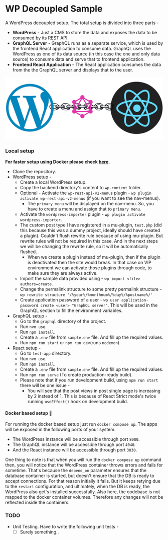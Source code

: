 # WP Decoupled Sample

A WordPress decoupled setup. The total setup is divided into three parts -
- **WordPress** - Just a CMS to store the data and exposes the data to be consumed by its REST API.
- **GraphQL Server** - GraphQL runs as a separate service, which is used by the frontend React application to consume data. GraphQL uses the WordPress as one of its data source (in this case the one and only data source) to consume data and serve that to frontend application.
- **Frontend React Application** - The React application consumes the data from the the GraphQL server and displays that to the user.

![Decoupled WordPress Banner](./extra/Logo.png)

### Local setup

**For faster setup using Docker please check [here](#docker-based-setup-).**

- Clone the repository.
- WordPress setup -
	- Create a local WordPress setup.
	- Copy the backend directory's content to `wp-content` folder.
	- Optional - Activate the `wp-rest-api-v2-menus` plugin - `wp plugin activate wp-rest-api-v2-menus`  (if you want to see the nav-menus).
	  - The `primary menu` will be displayed on the nav-menu. So, you have to create a menu and assign that to `primary menu`.
	- Activate the `wordpress-importer` plugin - `wp plugin activate wordpress-importer`.
	- The custom post type I have registered in a mu-plugin, `test.php` (did this because this was a dummy project, ideally should have created a plugin). Couldn't flush rewrite rule because of using mu-plugin. But rewrite rules will not be required in this case. And in the next steps we will be changing the rewrite rule, so it will be automatically flushed.
	  - When we create a plugin instead of mu-plugin, then if the plugin is deactivated then the site would break. In that case on VIP environment we can activate those plugins through code, to make sure they are always active.
	- Import the sample data provided using - `wp import <file> --authors=create`.
	- Change the permalink structure to some pretty permalink structure - `wp rewrite structure '/%year%/%monthnum%/%day%/%postname%/'`
	- Create application password of a user - `wp user application-password create <user> "GraphQL server"`. This will be used in the GraphQL section to fill the environment variables.
- GraphQL setup -
	- Go to the `graphql` directory of the project.
	- Run `nvm use`.
	- Run `npm install`.
	- Create a `.env` file from `sample.env` file. And fill up the required values.
	- Run `npm run start` or `npm run dev`(runs `nodemon`).
- React setup -
	- Go to `test-app` directory.
	- Run `nvm use`.
	- Run `npm install`.
	- Create a `.env` file from `sample.env` file. And fill up the required values.
	- Run `npm run serve` (To create production-ready build).
	- Please note that if you run development build, using `npm run start` there will be one issue -
	  - You will see that the post views in post single page is increasing by 2 instead of 1. This is because of React Strict mode's twice running `useEffect()` hook on development build.

#### Docker based setup 🐳

For running the docker based setup just run `docker compose up`. The apps will be exposed in the following ports of your system.
- The WordPress instance will be accessible through port `8080`.
- The GraphQL instance will be accessible through port `4040`.
- And the React instance will be accessible through port `3030`.

One thing to note is that when you will run the `docker compose up` command then, you will notice that the WordPress container throws errors and fails for sometime. That's because the `depend_on` parameter ensures that the database container is started, but doesn't ensure that the DB is ready to accept connections. For that reason initially it fails. But it keeps retying due to the `restart` configuration, and ultimately, when the DB is ready, the WordPress also get's installed successfully.
Also here, the codebase is not mapped to the docker container volumes. Therefore any changes will not be reflected inside the containers.

### TODO

- Unit Testing. Have to write the following unit tests -
  - [ ] Surely something..
